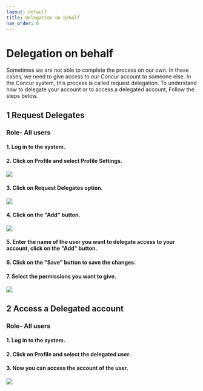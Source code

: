 ```yaml
---
layout: default
title: Delegation on behalf
nav_order: 6
---
```

# Delegation on behalf


Sometimes we are not able to complete the process on our own. In these cases, we need to give access to our Concur account to someone else. In the Concur system, this process is called request delegation. To understand how to delegate your account or to access a delegated account, Follow the steps below.

## 1 Request Delegates
### Role- All users

#### 1. Log in to the system.  

#### 2. Click on Profile and select Profile Settings. 

<img src="{{ site.url }}{{ site.baseurl }}\assets\images\deligate\del1.png"> 

#### 3. Click on Request Delegates option. 

<img src="{{ site.url }}{{ site.baseurl }}\assets\images\deligate\del2.png"> 

#### 4. Click on the "Add" button.

<img src="{{ site.url }}{{ site.baseurl }}\assets\images\deligate\del3.png"> 

#### 5. Enter the name of the user you want to delegate access to your account, click on the "Add" button.

#### 6. Click on the "Save" button to save the changes.

#### 7. Select the permissions you want to give.

<img src="{{ site.url }}{{ site.baseurl }}\assets\images\deligate\del4.png"> 

## 2 Access a Delegated account
### Role- All users

#### 1. Log in to the system.  

#### 2. Click on Profile and select the delegated user. 

#### 3. Now you can access the account of the user.

<img src="{{ site.url }}{{ site.baseurl }}\assets\images\deligate\del5.png"> 
